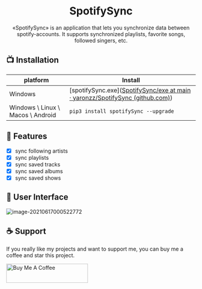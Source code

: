 <div align="center">
  <h1>SpotifySync</h1>
</div>
<p align="center">
  «SpotifySync» is an application that lets you synchronize data between spotify-accounts. It supports synchronized playlists, favorite songs, followed singers, etc. 
</p>

## 📺 Installation 
| platform                          | Install                                                      |
| --------------------------------- | ------------------------------------------------------------ |
| Windows                           | [spotifySync.exe]([SpotifySync/exe at main · yaronzz/SpotifySync (github.com)](https://github.com/yaronzz/SpotifySync/tree/main/exe)) |
| Windows \ Linux \ Macos \ Android | ```pip3 install spotifySync --upgrade```                     |

## 🤖 Features

- [x] sync following artists
- [x] sync playlists
- [x] sync saved tracks
- [x] sync saved albums
- [x] sync saved shows

## 💽 User Interface

![image-20210617000522772](https://i.loli.net/2021/06/17/ze91vKdHMXCgAtN.png)

## ☕ Support

If you really like my projects and want to support me, you can buy me a coffee and star this project. 

<a href="https://www.buymeacoffee.com/yaronzz" target="_blank"><img src="https://cdn.buymeacoffee.com/buttons/arial-orange.png" alt="Buy Me A Coffee" style="height: 51px !important;width: 217px !important;" ></a>
